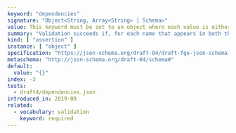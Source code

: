 ```yaml
---
keyword: "dependencies"
signature: "Object<String, Array<String> | Schema>"
value: This keyword must be set to an object where each value is either an array of unique strings or a valid JSON Schema
summary: "Validation succeeds if, for each name that appears in both the instance and as a name within this keyword's value, either every item in the corresponding array is also the name of a property in the instance or the corresponding subschema successfully evaluates against the instance."
kind: [ "assertion" ]
instance: [ "object" ]
specification: "https://json-schema.org/draft-04/draft-fge-json-schema-validation-00#rfc.section.5.4.5"
metaschema: "http://json-schema.org/draft-04/schema#"
default:
  value: "{}"
index: -3
tests:
  - draft4/dependencies.json
introduced_in: 2019-09
related:
  - vocabulary: validation
    keyword: required
---
```

